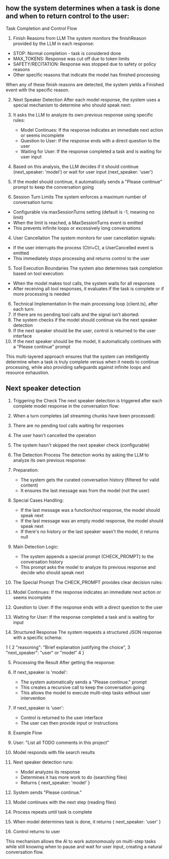 ## how the system determines when a task is done and when to return control to the user:

  Task Completion and Control Flow

  1. Finish Reasons from LLM
  The system monitors the finishReason provided by the LLM in each response:
   - STOP: Normal completion - task is considered done
   - MAX_TOKENS: Response was cut off due to token limits
   - SAFETY/RECITATION: Response was stopped due to safety or policy reasons
   - Other specific reasons that indicate the model has finished processing

  When any of these finish reasons are detected, the system yields a Finished event with the specific reason.

  2. Next Speaker Detection
  After each model response, the system uses a special mechanism to determine who should speak next:
   1. It asks the LLM to analyze its own previous response using specific rules:
      - Model Continues: If the response indicates an immediate next action or seems incomplete
      - Question to User: If the response ends with a direct question to the user
      - Waiting for User: If the response completed a task and is waiting for user input
   2. Based on this analysis, the LLM decides if it should continue (next_speaker: 'model') or wait for user input (next_speaker: 'user')
   3. If the model should continue, it automatically sends a "Please continue" prompt to keep the conversation going

  3. Session Turn Limits
  The system enforces a maximum number of conversation turns:
   - Configurable via maxSessionTurns setting (default is -1, meaning no limit)
   - When the limit is reached, a MaxSessionTurns event is emitted
   - This prevents infinite loops or excessively long conversations

  4. User Cancellation
  The system monitors for user cancellation signals:
   - If the user interrupts the process (Ctrl+C), a UserCancelled event is emitted
   - This immediately stops processing and returns control to the user

  5. Tool Execution Boundaries
  The system also determines task completion based on tool execution:
   - When the model makes tool calls, the system waits for all responses
   - After receiving all tool responses, it evaluates if the task is complete or if more processing is needed

  6. Technical Implementation
  In the main processing loop (client.ts), after each turn:
   1. If there are no pending tool calls and the signal isn't aborted:
   2. The system checks if the model should continue via the next speaker detection
   3. If the next speaker should be the user, control is returned to the user interface
   4. If the next speaker should be the model, it automatically continues with a "Please continue" prompt

  This multi-layered approach ensures that the system can intelligently determine when a task is truly complete versus when it needs to continue processing, while also providing safeguards against infinite loops and resource exhaustion.

## Next speaker detection
 
 1. Triggering the Check
  The next speaker detection is triggered after each complete model response in the conversation flow:
   1. When a turn completes (all streaming chunks have been processed)
   2. There are no pending tool calls waiting for responses
   3. The user hasn't cancelled the operation
   4. The system hasn't skipped the next speaker check (configurable)

  2. The Detection Process
  The detection works by asking the LLM to analyze its own previous response:

   1. Preparation:
      - The system gets the curated conversation history (filtered for valid content)
      - It ensures the last message was from the model (not the user)

   2. Special Cases Handling:
      - If the last message was a function/tool response, the model should speak next
      - If the last message was an empty model response, the model should speak next
      - If there's no history or the last speaker wasn't the model, it returns null

   3. Main Detection Logic:
      - The system appends a special prompt (CHECK_PROMPT) to the conversation history
      - This prompt asks the model to analyze its previous response and decide who should speak next

  3. The Special Prompt
  The CHECK_PROMPT provides clear decision rules:
   1. Model Continues: If the response indicates an immediate next action or seems incomplete
   2. Question to User: If the response ends with a direct question to the user
   3. Waiting for User: If the response completed a task and is waiting for input

  4. Structured Response
  The system requests a structured JSON response with a specific schema:

   1 {
   2   "reasoning": "Brief explanation justifying the choice",
   3   "next_speaker": "user" or "model"
   4 }

  5. Processing the Result
  After getting the response:
   1. If next_speaker is 'model':
      - The system automatically sends a "Please continue." prompt
      - This creates a recursive call to keep the conversation going
      - This allows the model to execute multi-step tasks without user intervention

   2. If next_speaker is 'user':
      - Control is returned to the user interface
      - The user can then provide input or instructions

  6. Example Flow
   1. User: "List all TODO comments in this project"
   2. Model responds with file search results
   3. Next speaker detection runs:
      - Model analyzes its response
      - Determines it has more work to do (searching files)
      - Returns { next_speaker: 'model' }
   4. System sends "Please continue."
   5. Model continues with the next step (reading files)
   6. Process repeats until task is complete
   7. When model determines task is done, it returns { next_speaker: 'user' }
   8. Control returns to user

  This mechanism allows the AI to work autonomously on multi-step tasks while still knowing when to pause and wait for user input, creating a natural conversation flow.